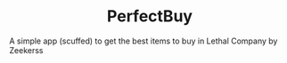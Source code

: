 <h1 align="center">PerfectBuy</h1>
A simple app (scuffed) to get the best items to buy in Lethal Company by Zeekerss
